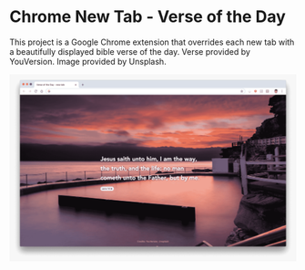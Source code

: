 # Chrome New Tab - Verse of the Day
This project is a Google Chrome extension that overrides each new tab with a beautifully displayed bible verse of the day. Verse provided by YouVersion. Image provided by Unsplash.

![Example Image](/Example.png)
